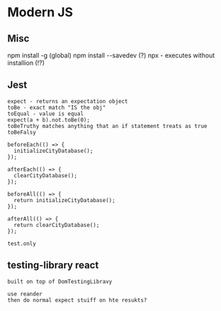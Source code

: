 # Modern JS

## Misc

  npm install -g (global) 
  npm install --savedev (?)
  npx - executes without installion (!?)
  
## Jest

    expect - returns an expectation object
    toBe - exact match "IS the obj"
    toEqual - value is equal
    expect(a + b).not.toBe(0);
    toBeTruthy matches anything that an if statement treats as true
    toBeFalsy

    beforeEach(() => {
      initializeCityDatabase();
    });

    afterEach(() => {
      clearCityDatabase();
    });

    beforeAll(() => {
      return initializeCityDatabase();
    });

    afterAll(() => {
      return clearCityDatabase();
    });

    test.only

## testing-library react

    built on top of DomTestingLibravy

    use reander
    then do normal expect stuiff on hte resukts?

